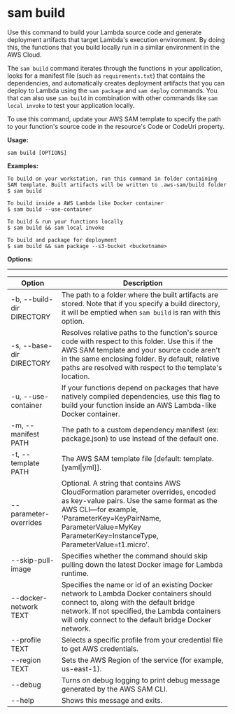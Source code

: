 # sam build<a name="sam-cli-command-reference-sam-build"></a>

Use this command to build your Lambda source code and generate deployment artifacts that target Lambda's execution environment\. By doing this, the functions that you build locally run in a similar environment in the AWS Cloud\.

The `sam build` command iterates through the functions in your application, looks for a manifest file \(such as `requirements.txt`\) that contains the dependencies, and automatically creates deployment artifacts that you can deploy to Lambda using the `sam package` and `sam deploy` commands\. You that can also use `sam build` in combination with other commands like `sam local invoke` to test your application locally\.

To use this command, update your AWS SAM template to specify the path to your function's source code in the resource's Code or CodeUri property\.

**Usage:**

```
sam build [OPTIONS]
```

**Examples:**

```
To build on your workstation, run this command in folder containing
SAM template. Built artifacts will be written to .aws-sam/build folder
$ sam build
 
To build inside a AWS Lambda like Docker container
$ sam build --use-container
  
To build & run your functions locally
$ sam build && sam local invoke
  
To build and package for deployment
$ sam build && sam package --s3-bucket <bucketname>
```

**Options:**


****  

| Option | Description | 
| --- | --- | 
| \-b, \-\-build\-dir DIRECTORY | The path to a folder where the built artifacts are stored\.  Note that if you specify a build directory, it will be emptied when `sam build` is ran with this option.  | 
| \-s, \-\-base\-dir DIRECTORY | Resolves relative paths to the function's source code with respect to this folder\. Use this if the AWS SAM template and your source code aren't in the same enclosing folder\. By default, relative paths are resolved with respect to the template's location\. | 
| \-u, \-\-use\-container | If your functions depend on packages that have natively compiled dependencies, use this flag to build your function inside an AWS Lambda\-like Docker container\. | 
| \-m, \-\-manifest PATH | The path to a custom dependency manifest \(ex: package\.json\) to use instead of the default one\. | 
| \-t, \-\-template PATH | The AWS SAM template file \[default: template\.\[yaml\|yml\]\]\. | 
| \-\-parameter\-overrides | Optional\. A string that contains AWS CloudFormation parameter overrides, encoded as key\-value pairs\. Use the same format as the AWS CLI—for example, 'ParameterKey=KeyPairName, ParameterValue=MyKey ParameterKey=InstanceType, ParameterValue=t1\.micro'\. | 
| \-\-skip\-pull\-image | Specifies whether the command should skip pulling down the latest Docker image for Lambda runtime\. | 
| \-\-docker\-network TEXT | Specifies the name or id of an existing Docker network to Lambda Docker containers should connect to, along with the default bridge network\. If not specified, the Lambda containers will only connect to the default bridge Docker network\. | 
| \-\-profile TEXT | Selects a specific profile from your credential file to get AWS credentials\. | 
| \-\-region TEXT | Sets the AWS Region of the service \(for example, us\-east\-1\)\. | 
| \-\-debug | Turns on debug logging to print debug message generated by the AWS SAM CLI\. | 
| \-\-help | Shows this message and exits\. | 
